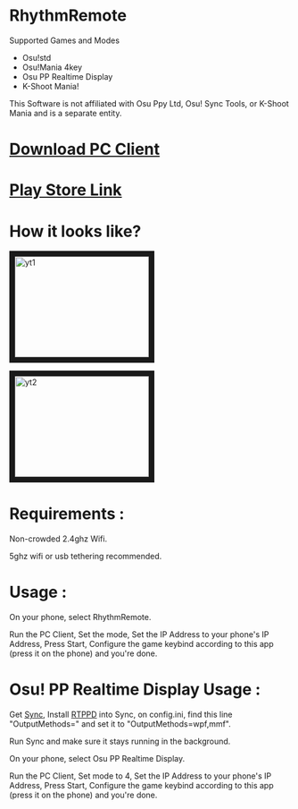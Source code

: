# RhythmRemote

Supported Games and Modes

- Osu!std
- Osu!Mania 4key
- Osu PP Realtime Display 
- K-Shoot Mania!

This Software is not affiliated with Osu Ppy Ltd, Osu! Sync Tools, or K-Shoot Mania and is a separate entity.

# [Download PC Client](https://lybsoft.github.io/rhythmremote/release.zip)

# [Play Store Link](https://play.google.com/store/apps/details?id=lyb.RhythmRemote)

# How it looks like?

<a href="http://www.youtube.com/watch?feature=player_embedded&v=-jbh1yXUIMs
" target="_blank"><img src="http://img.youtube.com/vi/-jbh1yXUIMs/0.jpg" 
alt="yt1" width="240" height="180" border="10" /></a>

<a href="http://www.youtube.com/watch?feature=player_embedded&v=xGm3lc47hI4
" target="_blank"><img src="http://img.youtube.com/vi/xGm3lc47hI4/0.jpg" 
alt="yt2" width="240" height="180" border="10" /></a>

# Requirements :

Non-crowded 2.4ghz Wifi.

5ghz wifi or usb tethering recommended.

# Usage :

On your phone, select RhythmRemote.

Run the PC Client, Set the mode, Set the IP Address to your phone's IP Address, Press Start, Configure the game keybind according to this app (press it on the phone) and you're done.

# Osu! PP Realtime Display Usage :

Get [Sync](https://github.com/OsuSync/Sync), Install [RTPPD](https://github.com/OsuSync/RealTimePPDisplayer) into Sync, on config.ini, find this line "OutputMethods=" and set it to "OutputMethods=wpf,mmf".

Run Sync and make sure it stays running in the background.

On your phone, select Osu PP Realtime Display.

Run the PC Client, Set mode to 4, Set the IP Address to your phone's IP Address, Press Start, Configure the game keybind according to this app (press it on the phone) and you're done.

